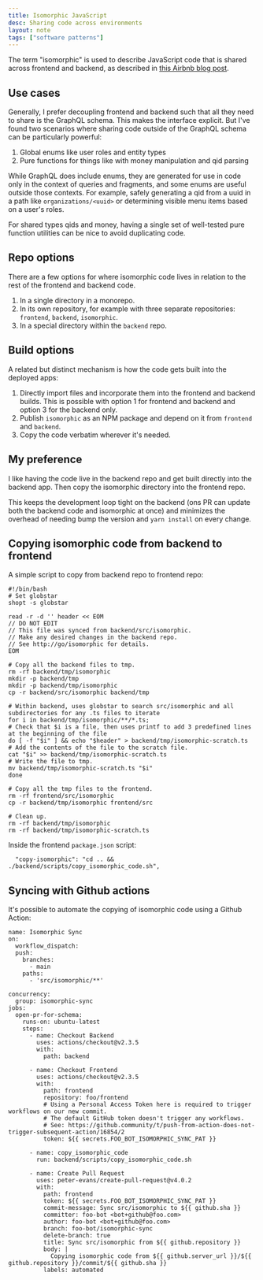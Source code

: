 ```yaml
---
title: Isomorphic JavaScript
desc: Sharing code across environments
layout: note
tags: ["software patterns"]
---
```


The term "isomorphic" is used to describe JavaScript code that is shared across frontend and backend, as described in [this Airbnb blog post](https://medium.com/airbnb-engineering/isomorphic-javascript-the-future-of-web-apps-10882b7a2ebc).

## Use cases

Generally, I prefer decoupling frontend and backend such that all they need to share is the GraphQL schema. This makes the interface explicit. But I've found two scenarios where sharing code outside of the GraphQL schema can be particularly powerful:

1. Global enums like user roles and entity types
2. Pure functions for things like with money manipulation and qid parsing

While GraphQL does include enums, they are generated for use in code only in the context of queries and fragments, and some enums are useful outside those contexts. For example, safely generating a qid from a uuid in a path like `organizations/<uuid>` or determining visible menu items based on a user's roles.

For shared types qids and money, having a single set of well-tested pure function utilities can be nice to avoid duplicating code.

## Repo options

There are a few options for where isomorphic code lives in relation to the rest of the frontend and backend code.

1. In a single directory in a monorepo.
2. In its own repository, for example with three separate repositories: `frontend`, `backend`, `isomorphic`.
3. In a special directory within the `backend` repo.

## Build options

A related but distinct mechanism is how the code gets built into the deployed apps:

1. Directly import files and incorporate them into the frontend and backend builds. This is possible with option 1 for frontend and backend and option 3 for the backend only.
2. Publish `isomorphic` as an NPM package and depend on it from `frontend` and `backend`.
3. Copy the code verbatim wherever it's needed.

## My preference

I like having the code live in the backend repo and get built directly into the backend app. Then copy the isomorphic directory into the frontend repo.

This keeps the development loop tight on the backend (ons PR can update both the backend code and isomorphic at once) and minimizes the overhead of needing bump the version and `yarn install` on every change.

## Copying isomorphic code from backend to frontend

A simple script to copy from backend repo to frontend repo:

```
#!/bin/bash
# Set globstar
shopt -s globstar

read -r -d '' header << EOM
// DO NOT EDIT
// This file was synced from backend/src/isomorphic.
// Make any desired changes in the backend repo.
// See http://go/isomorphic for details.
EOM

# Copy all the backend files to tmp.
rm -rf backend/tmp/isomorphic
mkdir -p backend/tmp
mkdir -p backend/tmp/isomorphic
cp -r backend/src/isomorphic backend/tmp

# Within backend, uses globstar to search src/isomorphic and all subdirectories for any .ts files to iterate
for i in backend/tmp/isomorphic/**/*.ts;
# Check that $i is a file, then uses printf to add 3 predefined lines at the beginning of the file
do [ -f "$i" ] && echo "$header" > backend/tmp/isomorphic-scratch.ts
# Add the contents of the file to the scratch file.
cat "$i" >> backend/tmp/isomorphic-scratch.ts
# Write the file to tmp.
mv backend/tmp/isomorphic-scratch.ts "$i"
done

# Copy all the tmp files to the frontend.
rm -rf frontend/src/isomorphic
cp -r backend/tmp/isomorphic frontend/src

# Clean up.
rm -rf backend/tmp/isomorphic
rm -rf backend/tmp/isomorphic-scratch.ts
```

Inside the frontend `package.json` script:

```
  "copy-isomorphic": "cd .. && ./backend/scripts/copy_isomorphic_code.sh",
```

## Syncing with Github actions

It's possible to automate the copying of isomorphic code using a Github Action:

```
name: Isomorphic Sync
on:
  workflow_dispatch:
  push:
    branches:
      - main
    paths:
      - 'src/isomorphic/**'

concurrency:
  group: isomorphic-sync
jobs:
  open-pr-for-schema:
    runs-on: ubuntu-latest
    steps:
      - name: Checkout Backend
        uses: actions/checkout@v2.3.5
        with:
          path: backend

      - name: Checkout Frontend
        uses: actions/checkout@v2.3.5
        with:
          path: frontend
          repository: foo/frontend
          # Using a Personal Access Token here is required to trigger workflows on our new commit.
          # The default GitHub token doesn't trigger any workflows.
          # See: https://github.community/t/push-from-action-does-not-trigger-subsequent-action/16854/2
          token: ${{ secrets.FOO_BOT_ISOMORPHIC_SYNC_PAT }}

      - name: copy_isomorphic_code
        run: backend/scripts/copy_isomorphic_code.sh

      - name: Create Pull Request
        uses: peter-evans/create-pull-request@v4.0.2
        with:
          path: frontend
          token: ${{ secrets.FOO_BOT_ISOMORPHIC_SYNC_PAT }}
          commit-message: Sync src/isomorphic to ${{ github.sha }}
          committer: foo-bot <bot+github@foo.com>
          author: foo-bot <bot+github@foo.com>
          branch: foo-bot/isomorphic-sync
          delete-branch: true
          title: Sync src/isomorphic from ${{ github.repository }}
          body: |
            Copying isomorphic code from ${{ github.server_url }}/${{ github.repository }}/commit/${{ github.sha }}
          labels: automated
```
